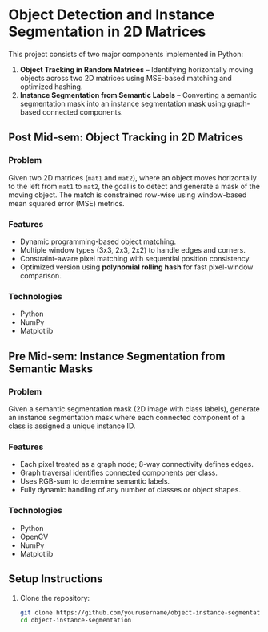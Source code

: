 # Object Detection and Instance Segmentation in 2D Matrices

This project consists of two major components implemented in Python:

1. **Object Tracking in Random Matrices** – Identifying horizontally moving objects across two 2D matrices using MSE-based matching and optimized hashing.
2. **Instance Segmentation from Semantic Labels** – Converting a semantic segmentation mask into an instance segmentation mask using graph-based connected components.

## Post Mid-sem: Object Tracking in 2D Matrices

### Problem
Given two 2D matrices (`mat1` and `mat2`), where an object moves horizontally to the left from `mat1` to `mat2`, the goal is to detect and generate a mask of the moving object. The match is constrained row-wise using window-based mean squared error (MSE) metrics.

### Features
- Dynamic programming-based object matching.
- Multiple window types (3x3, 2x3, 2x2) to handle edges and corners.
- Constraint-aware pixel matching with sequential position consistency.
- Optimized version using **polynomial rolling hash** for fast pixel-window comparison.

### Technologies
- Python
- NumPy
- Matplotlib

## Pre Mid-sem: Instance Segmentation from Semantic Masks

### Problem
Given a semantic segmentation mask (2D image with class labels), generate an instance segmentation mask where each connected component of a class is assigned a unique instance ID.

### Features
- Each pixel treated as a graph node; 8-way connectivity defines edges.
- Graph traversal identifies connected components per class.
- Uses RGB-sum to determine semantic labels.
- Fully dynamic handling of any number of classes or object shapes.

### Technologies
- Python
- OpenCV
- NumPy
- Matplotlib

## Setup Instructions

1. Clone the repository:
   ```bash
   git clone https://github.com/yourusername/object-instance-segmentation.git
   cd object-instance-segmentation
